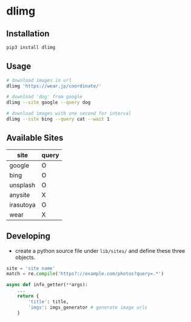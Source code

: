 # dlimg

## Installation

```sh
pip3 install dlimg
```

## Usage

```sh
# download images in url
dlimg 'https://wear.jp/coordinate/'

# download 'dog' from google
dlimg --site google --query dog

# download images with one second for interval
dlimg --site bing --query cat --wait 1
```

## Available Sites

| site                 | query |
| -------------------- | ----- |
| google               |   O   |
| bing                 |   O   |
| unsplash             |   O   |
| anysite              |   X   |
| irasutoya            |   O   |
| wear                 |   X   |

## Developing

* create a python source file under `lib/sites/` and define these three objects.

```py
site = 'site name'
match = re.compile('https?://example.com/photos?query=.*')

async def info_getter(**args):
    ...
    return {
        'title': title,
        'imgs': imgs_generator # generate image urls
    }
```
